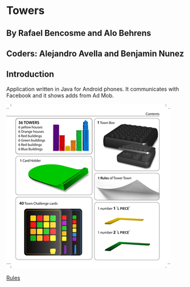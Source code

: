 # Towers 
## By Rafael Bencosme and Alo Behrens
## Coders: Alejandro Avella and Benjamin Nunez

## Introduction
Application written in Java for Android phones.  It communicates with Facebook and it shows adds from Ad Mob.

![Towers rules](images/rules.png)

[Rules](images/Rafa.htm)
